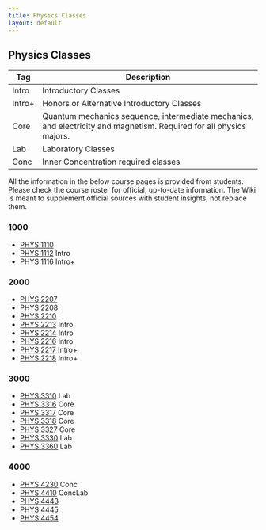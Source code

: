 ```yaml
---
title: Physics Classes
layout: default
---
```

<link rel="stylesheet" href="main.css">

## Physics Classes

| Tag                            | Description                               |
| ------------------------------ | ----------------------------------------- |
| <span class="tag ml-1/2">Intro</span>  | Introductory Classes |
| <span class="tag ml-1/2">Intro+</span> | Honors or Alternative Introductory Classes |
| <span class="tag ml-1/2">Core</span> | Quantum mechanics sequence, intermediate mechanics, and electricity and magnetism. Required for all physics majors. |
| <span class="tag ml-1/2">Lab</span> | Laboratory Classes |
| <span class="tag ml-1/2">Conc</span> | Inner Concentration required classes |

All the information in the below course pages is provided from students. Please check the course roster for official, up-to-date information. The Wiki is meant to supplement official sources with student insights, not replace them.

### 1000

- [PHYS 1110](/classes/PHYS1110.html)
- [PHYS 1112](/classes/PHYS1112.html) <span class="tag">Intro</span>
- [PHYS 1116](/classes/PHYS1116.html) <span class="tag">Intro+</span>

### 2000

- [PHYS 2207](/classes/PHYS2207.html)
- [PHYS 2208](/classes/PHYS2208.html)
- [PHYS 2210](/classes/PHYS2210.html)
- [PHYS 2213](/classes/PHYS2213.html) <span class="tag">Intro</span>
- [PHYS 2214](/classes/PHYS2214.html) <span class="tag">Intro</span>
- [PHYS 2216](/classes/PHYS2216.html) <span class="tag">Intro</span>
- [PHYS 2217](/classes/PHYS2217.html) <span class="tag">Intro+</span>
- [PHYS 2218](/classes/PHYS2218.html) <span class="tag">Intro+</span>

### 3000

- [PHYS 3310](/classes/PHYS3310.html) <span class="tag">Lab</span>
- [PHYS 3316](/classes/PHYS3316.html) <span class="tag">Core</span>
- [PHYS 3317](/classes/PHYS3317.html) <span class="tag">Core</span>
- [PHYS 3318](/classes/PHYS3318.html) <span class="tag">Core</span>
- [PHYS 3327](/classes/PHYS3327.html) <span class="tag">Core</span>
- [PHYS 3330](/classes/PHYS3330.html) <span class="tag">Lab</span>
- [PHYS 3360](/classes/PHYS3360.html) <span class="tag">Lab</span>

### 4000
- [PHYS 4230](/classes/PHYS4230.html) <span class="tag">Conc</span>
- [PHYS 4410](/classes/PHYS4410.html) <span class="tag">Conc</span><span class="tag">Lab</span>
- [PHYS 4443](/classes/PHYS4443.html)
- [PHYS 4445](/classes/PHYS4445.html)  
- [PHYS 4454](/classes/PHYS4454.html)
